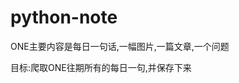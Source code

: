 # python-note

ONE主要内容是每日一句话,一幅图片,一篇文章,一个问题                                                                     

目标:爬取ONE往期所有的每日一句,并保存下来
